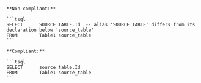 ~~~~Alias reference differs in casing

**Non-compliant:**

```tsql
SELECT      SOURCE_TABLE.Id  -- alias 'SOURCE_TABLE' differs from its declaration below 'source_table'
FROM        Table1 source_table
```

**Compliant:**

```tsql
SELECT      source_table.Id
FROM        Table1 source_table
```
